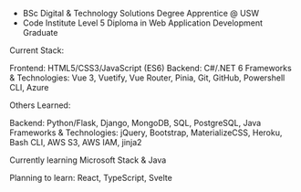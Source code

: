 - BSc Digital & Technology Solutions Degree Apprentice @ USW
- Code Institute Level 5 Diploma in Web Application Development Graduate

Current Stack:

Frontend: HTML5/CSS3/JavaScript (ES6)
Backend: C#/.NET 6
Frameworks & Technologies: Vue 3, Vuetify, Vue Router, Pinia, Git, GitHub, Powershell CLI, Azure

Others Learned:

Backend: Python/Flask, Django, MongoDB, SQL, PostgreSQL, Java
Frameworks & Technologies: jQuery, Bootstrap, MaterializeCSS, Heroku, Bash CLI, AWS S3, AWS IAM, jinja2

Currently learning Microsoft Stack & Java

Planning to learn: React, TypeScript, Svelte

<!---
carwynteifion/carwynteifion is a ✨ special ✨ repository because its `README.md` (this file) appears on your GitHub profile.
You can click the Preview link to take a look at your changes.
--->
